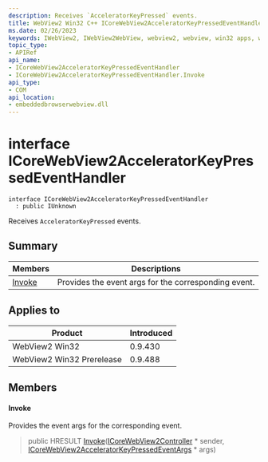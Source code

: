 ```yaml
---
description: Receives `AcceleratorKeyPressed` events.
title: WebView2 Win32 C++ ICoreWebView2AcceleratorKeyPressedEventHandler
ms.date: 02/26/2023
keywords: IWebView2, IWebView2WebView, webview2, webview, win32 apps, win32, edge, ICoreWebView2, ICoreWebView2Controller, browser control, edge html, ICoreWebView2AcceleratorKeyPressedEventHandler
topic_type: 
- APIRef
api_name:
- ICoreWebView2AcceleratorKeyPressedEventHandler
- ICoreWebView2AcceleratorKeyPressedEventHandler.Invoke
api_type:
- COM
api_location:
- embeddedbrowserwebview.dll
---
```


# interface ICoreWebView2AcceleratorKeyPressedEventHandler

```
interface ICoreWebView2AcceleratorKeyPressedEventHandler
  : public IUnknown
```

Receives `AcceleratorKeyPressed` events.

## Summary

 Members                        | Descriptions
--------------------------------|---------------------------------------------
[Invoke](#invoke) | Provides the event args for the corresponding event.

## Applies to

Product                         | Introduced
--------------------------------|---------------------------------------------
WebView2 Win32            |    0.9.430
WebView2 Win32 Prerelease |    0.9.488

## Members

#### Invoke

Provides the event args for the corresponding event.

> public HRESULT [Invoke](#invoke)([ICoreWebView2Controller](icorewebview2controller.md) * sender, [ICoreWebView2AcceleratorKeyPressedEventArgs](icorewebview2acceleratorkeypressedeventargs.md) * args)

